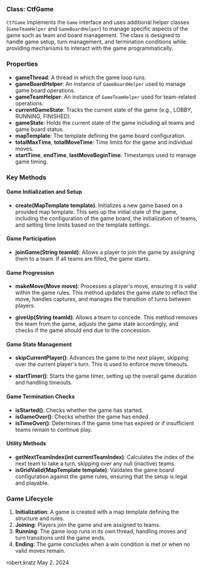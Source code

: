 ### Class: CtfGame

`CtfGame` implements the `Game` interface and uses additional helper classes (`GameTeamHelper` and `GameBoardHelper`) to manage specific aspects of the game such as team and board management. The class is designed to handle game setup, turn management, and termination conditions while providing mechanisms to interact with the game programmatically.

### Properties

- **gameThread**: A thread in which the game loop runs.
- **gameBoardHelper**: An instance of `GameBoardHelper` used to manage game board operations.
- **gameTeamHelper**: An instance of `GameTeamHelper` used for team-related operations.
- **currentGameState**: Tracks the current state of the game (e.g., LOBBY, RUNNING, FINISHED).
- **gameState**: Holds the current state of the game including all teams and game board status.
- **mapTemplate**: The template defining the game board configuration.
- **totalMaxTime**, **totalMoveTime**: Time limits for the game and individual moves.
- **startTime**, **endTime**, **lastMoveBeginTime**: Timestamps used to manage game timing.

### Key Methods

#### Game Initialization and Setup

- **create(MapTemplate template)**: Initializes a new game based on a provided map template. This sets up the initial state of the game, including the configuration of the game board, the initialization of teams, and setting time limits based on the template settings.

#### Game Participation

- **joinGame(String teamId)**: Allows a player to join the game by assigning them to a team. If all teams are filled, the game starts.

#### Game Progression

- **makeMove(Move move)**: Processes a player's move, ensuring it is valid within the game rules. This method updates the game state to reflect the move, handles captures, and manages the transition of turns between players.

- **giveUp(String teamId)**: Allows a team to concede. This method removes the team from the game, adjusts the game state accordingly, and checks if the game should end due to the concession.

#### Game State Management

- **skipCurrentPlayer()**: Advances the game to the next player, skipping over the current player's turn. This is used to enforce move timeouts.

- **startTimer()**: Starts the game timer, setting up the overall game duration and handling timeouts.

#### Game Termination Checks

- **isStarted()**: Checks whether the game has started.
- **isGameOver()**: Checks whether the game has ended.
- **isTimeOver()**: Determines if the game time has expired or if insufficient teams remain to continue play.

#### Utility Methods

- **getNextTeamIndex(int currentTeamIndex)**: Calculates the index of the next team to take a turn, skipping over any null (inactive) teams.
- **isGridValid(MapTemplate template)**: Validates the game board configuration against the game rules, ensuring that the setup is legal and playable.

### Game Lifecycle

1. **Initialization**: A game is created with a map template defining the structure and rules.
2. **Joining**: Players join the game and are assigned to teams.
3. **Running**: The game loop runs in its own thread, handling moves and turn transitions until the game ends.
4. **Ending**: The game concludes when a win condition is met or when no valid moves remain.

robert.kratz May 2. 2024
